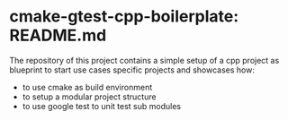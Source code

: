 # cmake-gtest-cpp-boilerplate: README.md

The repository of this project contains a simple setup of a cpp project
as blueprint to start use cases  specific projects and showcases how:
- to use cmake as build environment
- to setup a modular project structure
- to use google test to unit test sub modules




